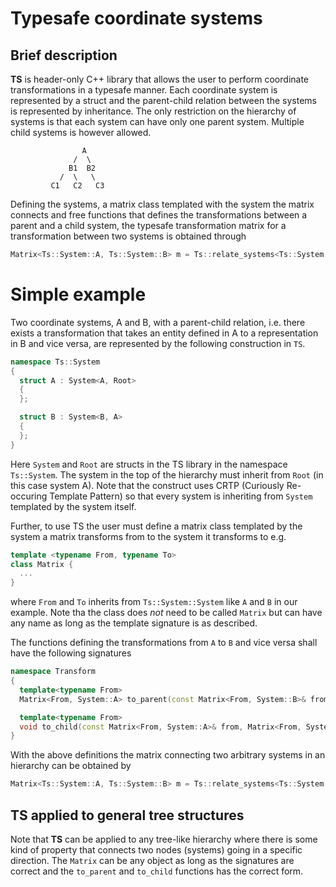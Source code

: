 # Typesafe coordinate systems

## Brief description

**TS** is header-only C++ library that allows the user to perform coordinate transformations in a typesafe manner.
Each coordinate system is represented by a struct and the parent-child relation between the systems is represented by inheritance. The only restriction on the hierarchy of systems is that each system can have only one parent system.
Multiple child systems is however allowed.

```
                A
              /  \
             B1  B2
           /  \   \
         C1   C2   C3
```

Defining the systems, a matrix class templated with the system the matrix connects and free functions that defines the transformations between a parent and a child system, the typesafe transformation matrix for a transformation between two systems is obtained through

```c++
Matrix<Ts::System::A, Ts::System::B> m = Ts::relate_systems<Ts::System::A, Ts::System::B, Matrix>();
```

# Simple example

Two coordinate systems, A and B, with a parent-child relation, i.e. there exists a transformation that takes an entity defined in A to a representation in B and vice versa, are represented by the following construction in `TS`. 

```c++
namespace Ts::System
{
  struct A : System<A, Root>
  {
  };

  struct B : System<B, A>
  {
  };
}
```

Here `System` and `Root` are structs in the TS library in the namespace `Ts::System`. The system in the top of the hierarchy must inherit from `Root` (in this case system A). Note that the construct uses CRTP (Curiously Re-occuring Template Pattern) so that every system is inheriting from `System` templated by the system itself.

Further, to use TS the user must define a matrix class templated by the system a matrix transforms from to the system it transforms to e.g.

```c++
template <typename From, typename To>
class Matrix {
  ...
}

```
where `From` and `To` inherits from `Ts::System::System` like `A` and `B` in our example.
Note tha the class does *not* need to be called `Matrix` but can have any name as long as the template signature is as described.

The functions defining the transformations from `A` to `B`  and vice versa shall have the following signatures

```c++
namespace Transform
{
  template<typename From>
  Matrix<From, System::A> to_parent(const Matrix<From, System::B>& from);

  template<typename From>
  void to_child(const Matrix<From, System::A>& from, Matrix<From, System::B>& to);
}
```
With the above definitions the matrix connecting two arbitrary systems in an hierarchy can be obtained by

```c++
Matrix<Ts::System::A, Ts::System::B> m = Ts::relate_systems<Ts::System::A, Ts::System::B, Matrix>();
```

## TS applied to general tree structures

Note that **TS** can be applied to any tree-like hierarchy where there is some kind of property that connects two nodes (systems) going in a specific direction. The `Matrix` can be any object as long as the signatures are correct and the `to_parent` and `to_child` functions has the correct form.  